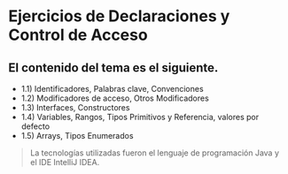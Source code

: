 # Ejercicios de Declaraciones y Control de Acceso
## El contenido del tema es el siguiente.
- 1.1) Identificadores, Palabras clave, Convenciones
- 1.2) Modificadores de acceso, Otros Modificadores
- 1.3) Interfaces, Constructores
- 1.4) Variables, Rangos, Tipos Primitivos y Referencia, valores por defecto
- 1.5) Arrays, Tipos Enumerados

> La tecnologías utilizadas fueron el lenguaje de programación Java y el IDE IntelliJ IDEA.
